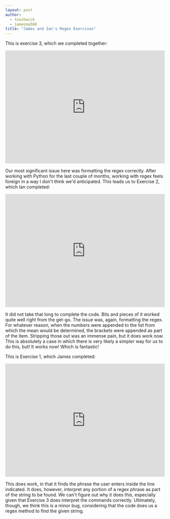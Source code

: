 ```yaml
---
layout: post
author:
  - touchwick
  - jamesma560
title: "James and Ian's Regex Exercises"
---
```

This is exercise 3, which we completed together:

<iframe src="https://trinket.io/embed/python3/323ceeff04" width="100%" height="356" frameborder="0" marginwidth="0" marginheight="0" allowfullscreen></iframe>

Our most significant issue here was formatting the regex correctly. After working with Python for the last couple of months, working with regex feels foreign in a way I don't think we'd anticipated. This leads us to Exercise 2, which Ian completed:

<iframe src="https://trinket.io/embed/python3/254570144b" width="100%" height="356" frameborder="0" marginwidth="0" marginheight="0" allowfullscreen></iframe>

It did not take that long to complete the code. Bits and pieces of it worked quite well right from the get-go. The issue was, again, formatting the regex. For whatever reason, when the numbers were appended to the list from which the mean would be determined, the brackets were appended as part of the item. Stripping those out was an immense pain, but it does work now. This is absolutely a case in which there is very likely a simpler way for us to do this, but! It works now! Which is fantastic! 

This is Exercise 1, which James completed:

<iframe src="https://trinket.io/embed/python3/dbc8f34ddd" width="100%" height="356" frameborder="0" marginwidth="0" marginheight="0" allowfullscreen></iframe> 

This does work, in that it finds the phrase the user enters inside the line indicated. It does, however, interpret any portion of a regex phrase as part of the string to be found. We can't figure out why it does this, especially given that Exercise 3 does interpret the commands correctly. Ultimately, though, we think this is a minor bug, considering that the code does us a regex method to find the given string.
